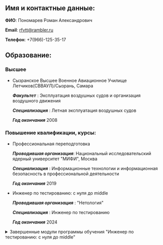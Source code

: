 ## Имя и контактные данные:
 **ФИО**: Пономарев Роман Александрович
 
 **Email**: rfvtt@rambler.ru
 
 **Телефон**: +7(966)-125-35-17

## Образование:
### Высшее
- Сызранское Высшее Военное Авиационное Училище Летчиков(СВВАУЛ)/Сызрань, Самара
  
  ***Факультет*** :
  Эксплуатация воздушных судов и организация воздушного движения
  
  ***Специализация*** :
  Летная эксплуатация воздушных судов
  
  ***Год окончания*** 2008

### Повышение квалификации, курсы:
- Профессиональная переподготовка

  ***Проводившая организация***:
  Национальный исследовательский ядерный университет "МИФИ", Москва

  ***Специализация*** :
  Информационные технологии и информационная безопасность в профессиональной деятельности

  ***Год окончания*** 2019

- Инженер по тестированию: с нуля до middle

  ***Проводившая организация*** :
  "Нетология"

  ***Специализация*** :
  Инженер по тестированию
  
  ***Год окончания*** 2024
<details>
  <summary>Завершенные модули программы обучения "Инженер по тестированию: с нуля до middle"</summary>
  
  1. ![](https://u.netology.ru/backend/uploads/legacy/shared_diplomas/image/315632/a198115dbd8bd7eabf90e3364aa0b8de.png)
  2. ![](https://u.netology.ru/backend/uploads/legacy/shared_diplomas/image/315633/316cfa9ff12e5a1c080703de73bfaa3f.png)
  3. ![](https://u.netology.ru/backend/uploads/legacy/shared_diplomas/image/317213/f73ff8c028cebf42fe7ccaabad547868.png)
  4. ![](https://u.netology.ru/backend/uploads/legacy/shared_diplomas/image/347867/e2ddf793289f51bebf6315ca153e30a1.png)
</details>
  

 
